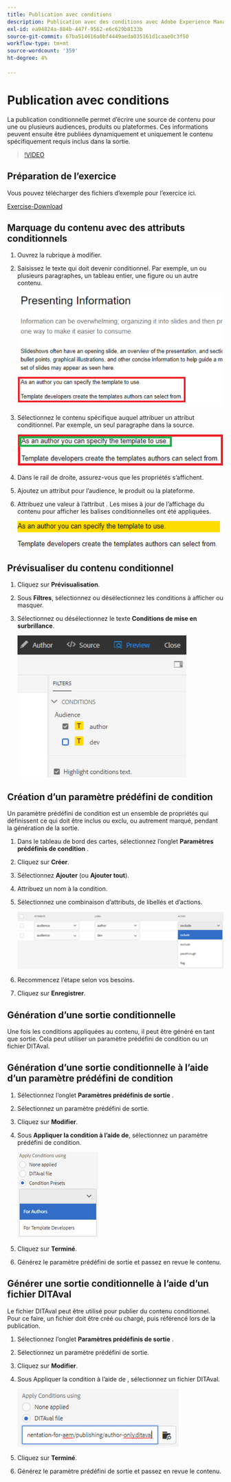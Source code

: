 ```yaml
---
title: Publication avec conditions
description: Publication avec des conditions avec Adobe Experience Manager Guides
exl-id: ea94824a-884b-447f-9562-e6c629b8133b
source-git-commit: 67ba514616a0bf4449aeda035161d1caae0c3f50
workflow-type: tm+mt
source-wordcount: '359'
ht-degree: 4%

---
```


# Publication avec conditions

La publication conditionnelle permet d’écrire une source de contenu pour une ou plusieurs audiences, produits ou plateformes. Ces informations peuvent ensuite être publiées dynamiquement et uniquement le contenu spécifiquement requis inclus dans la sortie.

>[!VIDEO](https://video.tv.adobe.com/v/339041?quality=12&learn=on)

## Préparation de l’exercice

Vous pouvez télécharger des fichiers d’exemple pour l’exercice ici.

[Exercise-Download](assets/exercises/publishing-with-conditions.zip)

## Marquage du contenu avec des attributs conditionnels

1. Ouvrez la rubrique à modifier.

1. Saisissez le texte qui doit devenir conditionnel. Par exemple, un ou plusieurs paragraphes, un tableau entier, une figure ou un autre contenu.

   ![Presenting-Information](images/presenting-info.png)

1. Sélectionnez le contenu spécifique auquel attribuer un attribut conditionnel. Par exemple, un seul paragraphe dans la source.

   ![Template-Choice](images/template-choice.png)

1. Dans le rail de droite, assurez-vous que les propriétés s’affichent.

1. Ajoutez un attribut pour l’audience, le produit ou la plateforme.

1. Attribuez une valeur à l’attribut . Les mises à jour de l’affichage du contenu pour afficher les balises conditionnelles ont été appliquées.

   ![Specify-Template](images/specify-template.png)

## Prévisualiser du contenu conditionnel

1. Cliquez sur **Prévisualisation**.

1. Sous **Filtres**, sélectionnez ou désélectionnez les conditions à afficher ou masquer.

1. Sélectionnez ou désélectionnez le texte **Conditions de mise en surbrillance**.

   ![ {Preview-Conditionnel-Content](images/preview-conditional-content.png)

## Création d’un paramètre prédéfini de condition

Un paramètre prédéfini de condition est un ensemble de propriétés qui définissent ce qui doit être inclus ou exclu, ou autrement marqué, pendant la génération de la sortie.

1. Dans le tableau de bord des cartes, sélectionnez l’onglet **Paramètres prédéfinis de condition** .

1. Cliquez sur **Créer**.

1. Sélectionnez **Ajouter** (ou **Ajouter tout**).

1. Attribuez un nom à la condition.

1. Sélectionnez une combinaison d’attributs, de libellés et d’actions.

   ![Create-Condition-Preset](images/create-condition-preset.png)

1. Recommencez l’étape selon vos besoins.

1. Cliquez sur **Enregistrer**.

## Génération d’une sortie conditionnelle

Une fois les conditions appliquées au contenu, il peut être généré en tant que sortie. Cela peut utiliser un paramètre prédéfini de condition ou un fichier DITAval.

## Génération d’une sortie conditionnelle à l’aide d’un paramètre prédéfini de condition

1. Sélectionnez l’onglet **Paramètres prédéfinis de sortie** .

1. Sélectionnez un paramètre prédéfini de sortie.

1. Cliquez sur **Modifier**.

1. Sous **Appliquer la condition à l’aide de**, sélectionnez un paramètre prédéfini de condition.

   ![Générer-Conditionnel-Output](images/generate-conditional-output.png)

1. Cliquez sur **Terminé**.

1. Générez le paramètre prédéfini de sortie et passez en revue le contenu.

## Générer une sortie conditionnelle à l’aide d’un fichier DITAval

Le fichier DITAval peut être utilisé pour publier du contenu conditionnel. Pour ce faire, un fichier doit être créé ou chargé, puis référencé lors de la publication.

1. Sélectionnez l’onglet **Paramètres prédéfinis de sortie** .

1. Sélectionnez un paramètre prédéfini de sortie.

1. Cliquez sur **Modifier**.

1. Sous Appliquer la condition à l’aide de , sélectionnez un fichier DITAval.

   ![Generate-Using-DITAval](images/generate-using-ditaval.png)

1. Cliquez sur **Terminé**.

1. Générez le paramètre prédéfini de sortie et passez en revue le contenu.
